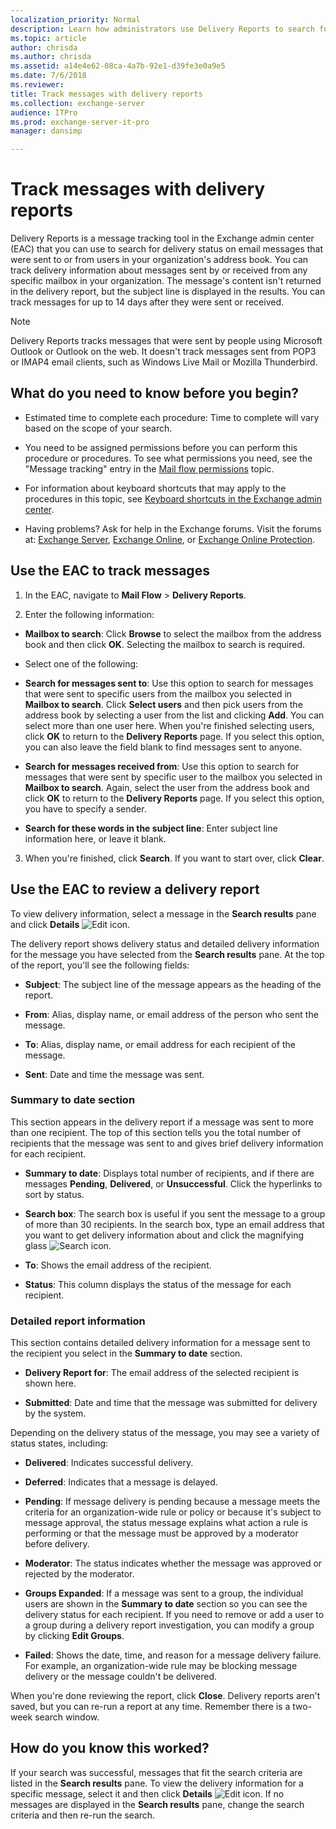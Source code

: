 ```yaml
---
localization_priority: Normal
description: Learn how administrators use Delivery Reports to search for the delivery status of email messages in an Exchange Server 2016 or Exchange Server 2019 organization.
ms.topic: article
author: chrisda
ms.author: chrisda
ms.assetid: a14e4e62-08ca-4a7b-92e1-d39fe3e0a9e5
ms.date: 7/6/2018
ms.reviewer: 
title: Track messages with delivery reports
ms.collection: exchange-server
audience: ITPro
ms.prod: exchange-server-it-pro
manager: dansimp

---
```


# Track messages with delivery reports

Delivery Reports is a message tracking tool in the Exchange admin center (EAC) that you can use to search for delivery status on email messages that were sent to or from users in your organization's address book. You can track delivery information about messages sent by or received from any specific mailbox in your organization. The message's content isn't returned in the delivery report, but the subject line is displayed in the results. You can track messages for up to 14 days after they were sent or received.

> [!NOTE]
> Delivery Reports tracks messages that were sent by people using Microsoft Outlook or Outlook on the web. It doesn't track messages sent from POP3 or IMAP4 email clients, such as Windows Live Mail or Mozilla Thunderbird.

## What do you need to know before you begin?

- Estimated time to complete each procedure: Time to complete will vary based on the scope of your search.

- You need to be assigned permissions before you can perform this procedure or procedures. To see what permissions you need, see the "Message tracking" entry in the [Mail flow permissions](../../permissions/feature-permissions/mail-flow-permissions.md) topic.

- For information about keyboard shortcuts that may apply to the procedures in this topic, see [Keyboard shortcuts in the Exchange admin center](../../about-documentation/exchange-admin-center-keyboard-shortcuts.md).

- Having problems? Ask for help in the Exchange forums. Visit the forums at: [Exchange Server](https://go.microsoft.com/fwlink/p/?linkId=60612), [Exchange Online](https://go.microsoft.com/fwlink/p/?linkId=267542), or [Exchange Online Protection](https://go.microsoft.com/fwlink/p/?linkId=285351).

## Use the EAC to track messages
<a name="trackmessages"> </a>

1. In the EAC, navigate to **Mail Flow** \> **Delivery Reports**.

2. Enter the following information:

  - **Mailbox to search**: Click **Browse** to select the mailbox from the address book and then click **OK**. Selecting the mailbox to search is required.

  - Select one of the following:

  - **Search for messages sent to**: Use this option to search for messages that were sent to specific users from the mailbox you selected in **Mailbox to search**. Click **Select users** and then pick users from the address book by selecting a user from the list and clicking **Add**. You can select more than one user here. When you're finished selecting users, click **OK** to return to the **Delivery Reports** page. If you select this option, you can also leave the field blank to find messages sent to anyone.

  - **Search for messages received from**: Use this option to search for messages that were sent by specific user to the mailbox you selected in **Mailbox to search**. Again, select the user from the address book and click **OK** to return to the **Delivery Reports** page. If you select this option, you have to specify a sender.

  - **Search for these words in the subject line**: Enter subject line information here, or leave it blank.

3. When you're finished, click **Search**. If you want to start over, click **Clear**.

## Use the EAC to review a delivery report
<a name="viewreport"> </a>

To view delivery information, select a message in the **Search results** pane and click **Details** ![Edit icon](../../media/ITPro_EAC_EditIcon.png).

The delivery report shows delivery status and detailed delivery information for the message you have selected from the **Search results** pane. At the top of the report, you'll see the following fields:

- **Subject**: The subject line of the message appears as the heading of the report.

- **From**: Alias, display name, or email address of the person who sent the message.

- **To**: Alias, display name, or email address for each recipient of the message.

- **Sent**: Date and time the message was sent.

### Summary to date section

This section appears in the delivery report if a message was sent to more than one recipient. The top of this section tells you the total number of recipients that the message was sent to and gives brief delivery information for each recipient.

- **Summary to date**: Displays total number of recipients, and if there are messages **Pending**, **Delivered**, or **Unsuccessful**. Click the hyperlinks to sort by status.

- **Search box**: The search box is useful if you sent the message to a group of more than 30 recipients. In the search box, type an email address that you want to get delivery information about and click the magnifying glass ![Search icon](../../media/ITPro_EAC_.png).

- **To**: Shows the email address of the recipient.

- **Status**: This column displays the status of the message for each recipient.

### Detailed report information

This section contains detailed delivery information for a message sent to the recipient you select in the **Summary to date** section.

- **Delivery Report for**: The email address of the selected recipient is shown here.

- **Submitted**: Date and time that the message was submitted for delivery by the system.

Depending on the delivery status of the message, you may see a variety of status states, including:

- **Delivered**: Indicates successful delivery.

- **Deferred**: Indicates that a message is delayed.

- **Pending**: If message delivery is pending because a message meets the criteria for an organization-wide rule or policy or because it's subject to message approval, the status message explains what action a rule is performing or that the message must be approved by a moderator before delivery.

- **Moderator**: The status indicates whether the message was approved or rejected by the moderator.

- **Groups Expanded**: If a message was sent to a group, the individual users are shown in the **Summary to date** section so you can see the delivery status for each recipient. If you need to remove or add a user to a group during a delivery report investigation, you can modify a group by clicking **Edit Groups**.

- **Failed**: Shows the date, time, and reason for a message delivery failure. For example, an organization-wide rule may be blocking message delivery or the message couldn't be delivered.

When you're done reviewing the report, click **Close**. Delivery reports aren't saved, but you can re-run a report at any time. Remember there is a two-week search window.

## How do you know this worked?
<a name="viewreport"> </a>

If your search was successful, messages that fit the search criteria are listed in the **Search results** pane. To view the delivery information for a specific message, select it and then click **Details** ![Edit icon](../../media/ITPro_EAC_EditIcon.png). If no messages are displayed in the **Search results** pane, change the search criteria and then re-run the search.
